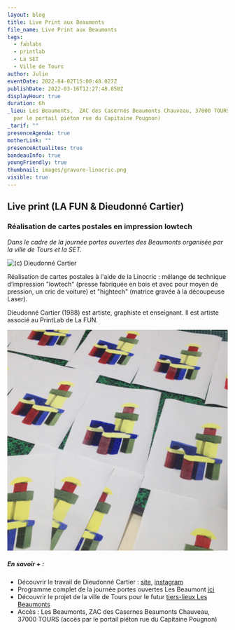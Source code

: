 ```yaml
---
layout: blog
title: Live Print aux Beaumonts
file_name: Live Print aux Beaumonts
tags:
  - fablabs
  - printlab
  - La SET
  - Ville de Tours
author: Julie
eventDate: 2022-04-02T15:00:48.027Z
publishDate: 2022-03-16T12:27:48.058Z
displayHour: true
duration: 6h
_lieu: Les Beaumonts,  ZAC des Casernes Beaumonts Chauveau, 37000 TOURS (accès
  par le portail piéton rue du Capitaine Pougnon)
_tarif: ""
presenceAgenda: true
motherLink: ""
presenceActualites: true
bandeauInfo: true
youngFriendly: true
thumbnail: images/gravure-linocric.png
visible: true
---
```

## Live print (LA FUN & Dieudonné Cartier)

### Réalisation de cartes postales en impression lowtech
*Dans le cadre de la journée portes ouvertes des Beaumonts organisée par la ville de Tours et la SET.*

![(c) Dieudonné Cartier](images/gravure-linocric.png "(c) Dieudonné Cartier")

Réalisation de cartes postales à l'aide de la Linocric : mélange de technique d’impression "lowtech" (presse fabriquée en bois et avec pour moyen de pression, un cric de voiture) et "hightech" (matrice gravée à la découpeuse Laser).

Dieudonné Cartier (1988) est artiste, graphiste et enseignant. Il est artiste associé au PrintLab de La FUN.

![(c) Dieudonné Cartier](images/scul-struc-1.png "(c) Dieudonné Cartier")

##### En savoir + :

* Découvrir le travail de Dieudonné Cartier : [site](http://www.dieudonnécartier.com/), [instagram](https://www.instagram.com/dieudonnecartier/)
* Programme complet de la journée portes ouvertes Les Beaumont [ici](https://fb.me/e/5n5s0FYAa)
* Découvrir le projet de la ville de Tours pour le futur [tiers-lieux Les Beaumonts](https://magazine.tours.fr/actualites/les-beaumonts-un-tiers-lieu-a-inventer-ensemble/?fbclid=IwAR2IMSQPOl_1w2yzyNGMttIgNFnpa6pxU0sBjNDmbPvlkmoe3OL6uRlUQPw)
* Accès : Les Beaumonts, ZAC des Casernes Beaumonts Chauveau, 37000 TOURS (accès par le portail piéton rue du Capitaine Pougnon)